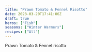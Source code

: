 ```yaml
---
title: "Prawn Tomato & Fennel Risotto"
date: 2023-03-20T17:41:06Z
draft: true
heros: ["Fish"]
seasons: ["Winter Warmers"]
recipes: ["All"]
---
```


Prawn Tomato & Fennel risotto
